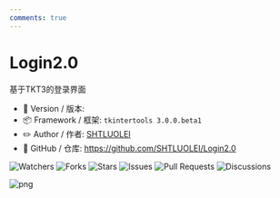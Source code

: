 ```yaml
---
comments: true
---
```


# Login2.0

基于TKT3的登录界面

* 🔖 Version / 版本:
* 📦 Framework / 框架: `tkintertools 3.0.0.beta1`
* ✏️ Author / 作者: [SHTLUOLEI](https://github.com/SHTLUOLEI)
* 🚀 GitHub / 仓库: https://github.com/SHTLUOLEI/Login2.0

<img alt="Watchers" src="https://img.shields.io/github/watchers/SHTLUOLEI/Login2.0?label=Watchers&logo=github&style=flat" title="Watchers" />
<img alt="Forks" src="https://img.shields.io/github/forks/SHTLUOLEI/Login2.0?label=Forks&logo=github&style=flat" title="Forks" />
<img alt="Stars" src="https://img.shields.io/github/stars/SHTLUOLEI/Login2.0?label=Stars&color=gold&logo=github&style=flat" title="Stars" />
<img alt="Issues" src="https://img.shields.io/github/issues/SHTLUOLEI/Login2.0?label=Issues&logo=github&style=flat" title="Issues" />
<img alt="Pull Requests" src="https://img.shields.io/github/issues-pr/SHTLUOLEI/Login2.0?label=Pull%20Requests&logo=github&style=flat" title="Pull Requests" />
<img alt="Discussions" src="https://img.shields.io/github/discussions/SHTLUOLEI/Login2.0?label=Discussions&logo=github&style=flat" title="Discussions" />

![png](https://github.com/SHTLUOLEI/Login2.0/assets/112939682/aeeaa62f-1c77-4129-aeca-140fa97aec91)